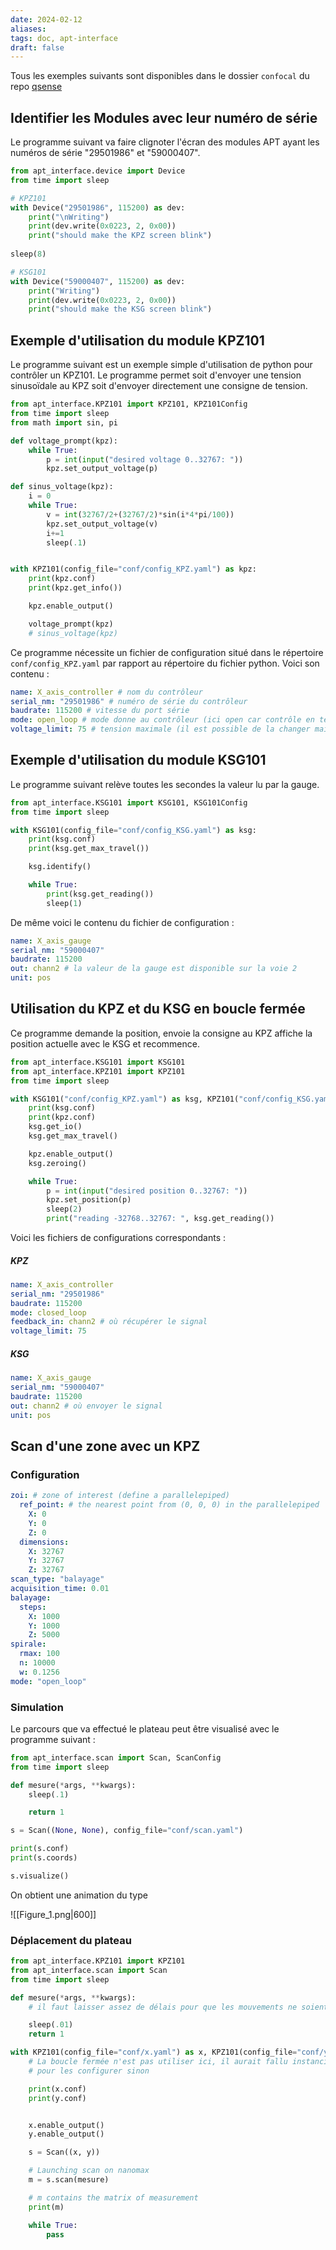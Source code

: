 ```yaml
---
date: 2024-02-12
aliases: 
tags: doc, apt-interface
draft: false
---
```


Tous les exemples suivants sont disponibles dans le dossier `confocal` du repo [qsense](https://github.com/yannickdusch/qsense)

## Identifier les Modules avec leur numéro de série

Le programme suivant va faire clignoter l'écran des modules APT ayant les numéros de série "29501986" et "59000407".

```python
from apt_interface.device import Device
from time import sleep

# KPZ101
with Device("29501986", 115200) as dev:
    print("\nWriting")
    print(dev.write(0x0223, 2, 0x00))
    print("should make the KPZ screen blink")
    
sleep(8)

# KSG101
with Device("59000407", 115200) as dev:
    print("Writing")
    print(dev.write(0x0223, 2, 0x00))
    print("should make the KSG screen blink")
```

## Exemple d'utilisation du module KPZ101

Le programme suivant est un exemple simple d'utilisation de python pour contrôler un KPZ101. Le programme permet soit d'envoyer une tension sinusoïdale au KPZ soit d'envoyer directement une consigne de tension.

```python
from apt_interface.KPZ101 import KPZ101, KPZ101Config
from time import sleep
from math import sin, pi

def voltage_prompt(kpz):
    while True:
        p = int(input("desired voltage 0..32767: "))
        kpz.set_output_voltage(p)

def sinus_voltage(kpz):
    i = 0
    while True: 
        v = int(32767/2+(32767/2)*sin(i*4*pi/100))
        kpz.set_output_voltage(v)
        i+=1
        sleep(.1)


with KPZ101(config_file="conf/config_KPZ.yaml") as kpz:
    print(kpz.conf)
    print(kpz.get_info())

    kpz.enable_output()

    voltage_prompt(kpz)
    # sinus_voltage(kpz)
```

Ce programme nécessite un fichier de configuration situé dans le répertoire `conf/config_KPZ.yaml` par rapport au répertoire du fichier python. Voici son contenu :

```yaml
name: X_axis_controller # nom du contrôleur
serial_nm: "29501986" # numéro de série du contrôleur
baudrate: 115200 # vitesse du port série
mode: open_loop # mode donne au contrôleur (ici open car contrôle en tension)
voltage_limit: 75 # tension maximale (il est possible de la changer mais le nanomax n'accepte pas des tensions superieur à 75V)
```

## Exemple d'utilisation du module KSG101

Le programme suivant relève toutes les secondes la valeur lu par la gauge.

```python
from apt_interface.KSG101 import KSG101, KSG101Config
from time import sleep

with KSG101(config_file="conf/config_KSG.yaml") as ksg:
    print(ksg.conf)
    print(ksg.get_max_travel())

    ksg.identify()

    while True:
        print(ksg.get_reading()) 
        sleep(1)
```

De même voici le contenu du fichier de configuration :

```yaml
name: X_axis_gauge
serial_nm: "59000407"
baudrate: 115200
out: chann2 # la valeur de la gauge est disponible sur la voie 2
unit: pos 
```


## Utilisation du KPZ et du KSG en boucle fermée

Ce programme demande la position, envoie la consigne au KPZ affiche la position actuelle avec le KSG et recommence.

```python
from apt_interface.KSG101 import KSG101
from apt_interface.KPZ101 import KPZ101
from time import sleep

with KSG101("conf/config_KPZ.yaml") as ksg, KPZ101("conf/config_KSG.yaml") as kpz:
    print(ksg.conf)
    print(kpz.conf)
    ksg.get_io() 
    ksg.get_max_travel()

    kpz.enable_output()
    ksg.zeroing()

    while True:
        p = int(input("desired position 0..32767: "))
        kpz.set_position(p)
        sleep(2)
        print("reading -32768..32767: ", ksg.get_reading())
```

Voici les fichiers de configurations correspondants :

##### KPZ
```yaml
name: X_axis_controller
serial_nm: "29501986"
baudrate: 115200
mode: closed_loop
feedback_in: chann2 # où récupérer le signal
voltage_limit: 75 
```

##### KSG
```yaml
name: X_axis_gauge
serial_nm: "59000407"
baudrate: 115200
out: chann2 # où envoyer le signal
unit: pos 
```


## Scan d'une zone avec un KPZ 

### Configuration

```yaml
zoi: # zone of interest (define a parallelepiped)
  ref_point: # the nearest point from (0, 0, 0) in the parallelepiped
    X: 0 
    Y: 0 
    Z: 0 
  dimensions:
    X: 32767 
    Y: 32767
    Z: 32767 
scan_type: "balayage"
acquisition_time: 0.01
balayage:
  steps:
    X: 1000
    Y: 1000
    Z: 5000 
spirale:
  rmax: 100
  n: 10000
  w: 0.1256
mode: "open_loop"
```

### Simulation

Le parcours que va effectué le plateau peut être visualisé avec le programme suivant :

```python
from apt_interface.scan import Scan, ScanConfig
from time import sleep

def mesure(*args, **kwargs):
    sleep(.1)

    return 1

s = Scan((None, None), config_file="conf/scan.yaml")

print(s.conf)
print(s.coords)

s.visualize()
```

On obtient une animation du type

![[Figure_1.png|600]]

### Déplacement du plateau

```python
from apt_interface.KPZ101 import KPZ101
from apt_interface.scan import Scan
from time import sleep

def mesure(*args, **kwargs):
    # il faut laisser assez de délais pour que les mouvements ne soient pas trop brusques si le pas est grand

    sleep(.01)
    return 1

with KPZ101(config_file="conf/x.yaml") as x, KPZ101(config_file="conf/y.yaml") as y:
    # La boucle fermée n'est pas utiliser ici, il aurait fallu instancier des ksg
    # pour les configurer sinon

    print(x.conf)
    print(y.conf)


    x.enable_output()
    y.enable_output()

    s = Scan((x, y))

    # Launching scan on nanomax
    m = s.scan(mesure)

    # m contains the matrix of measurement
    print(m)

    while True:
        pass
```